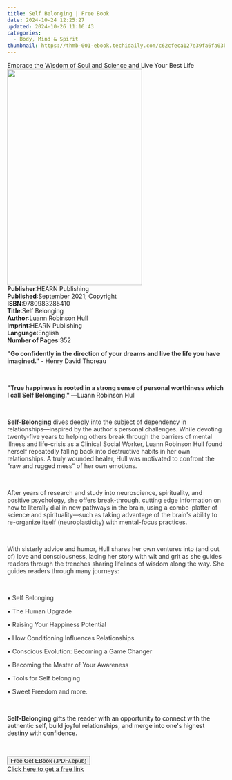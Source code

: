 ```yaml
---
title: Self Belonging | Free Book
date: 2024-10-24 12:25:27
updated: 2024-10-26 11:16:43
categories:
  - Body, Mind & Spirit
thumbnail: https://thmb-001-ebook.techidaily.com/c62cfeca127e39fa6fa03ba8d065e45c49b11661709bbf67778e8a64dbb83b28.jpg
---
```

<main id="book-container">
  <div class="flex flex-col">
    <div class="book-brief flex-1 py-6 px-4 sm:p-6 md:py-10 md:px-8">
      <!-- brief-->
      <div class="book-brief-main">
        Embrace the Wisdom of Soul and Science and Live Your Best Life
      </div>
    </div>
    <div
      class="book-meta-info flex-1 grid gap-4 col-start-1 col-end-3 row-start-1 sm:mb-6 sm:grid-cols-4 lg:gap-6 lg:col-start-2 lg:row-end-6 lg:row-span-6 lg:mb-0"
    >
      <div
        class="book-meta-info-left place-content-center mt-4 p-4 text-sm leading-6 col-start-2 col-span-2 dark:text-slate-400"
      >
        <img
          class="w-full h-500 object-cover rounded-lg sm:h-255 sm:col-span-2 lg:col-span-full"
          src="https://img-001-ebook.techidaily.com/c0b72e6b7c873b9a94a80064681c02ae51d8f0bf376d4b92f71f508e8b55af6e.jpg"
          alt=""
          width="312"
          height="500"
        />
      </div>
      <div
        class="book-meta-info-right mt-2 col-start-1 row-start-2 col-span-3 self-center"
      >
        <!-- meta data  -->
        <div class="flex flex-col px-4 md:px-8">
          <div class="flex-1">
            <strong>Publisher</strong>:<span class="px-2"
              >HEARN Publishing</span
            >
          </div>
          <div class="flex-1">
            <strong>Published</strong>:<span class="px-2"
              >September 2021; Copyright</span
            >
          </div>
          <div class="flex-1">
            <strong>ISBN</strong>:<span class="px-2">9780983285410</span>
          </div>
          <div class="flex-1">
            <strong>Title</strong>:<span class="px-2">Self Belonging</span>
          </div>
          <div class="flex-1">
            <strong>Author</strong>:<span class="px-2"
              >Luann Robinson Hull</span
            >
          </div>
          <div class="flex-1">
            <strong>Imprint</strong>:<span class="px-2">HEARN Publishing</span>
          </div>
          <div class="flex-1">
            <strong>Language</strong>:<span class="px-2">English</span>
          </div>
          <div class="flex-1">
            <strong>Number of Pages</strong>:<span class="px-2">352</span>
          </div>
        </div>
      </div>
    </div>
    <div class="book-description flex-1 py-6 px-4 sm:p-6 md:py-10 md:px-8">
      <div class="book-description-main">
        <div accordion-content="" id="description">
          <p>
            <strong style="color: rgb(51, 51, 51)"
              >"Go confidently in the direction of your dreams and live the life
              you have imagined."</strong
            >&nbsp;- Henry David Thoreau
          </p>
          <p><br /></p>
          <p>
            <strong style="color: rgb(51, 51, 51)"
              >"True happiness is rooted in a strong sense of personal
              worthiness which I call Self Belonging."&nbsp;</strong
            >―Luann Robinson Hull
          </p>
          <p><br /></p>
          <p>
            <strong style="color: rgb(51, 51, 51)">Self-Belonging</strong
            ><span style="color: rgb(51, 51, 51)"
              >&nbsp;dives deeply into the subject of dependency in
              relationships―inspired by the author's personal challenges. While
              devoting twenty-five years to helping others break through the
              barriers of mental illness and life-crisis as a Clinical Social
              Worker, Luann Robinson Hull found herself repeatedly falling back
              into destructive habits in her own relationships. A truly wounded
              healer, Hull was motivated to confront the "raw and rugged mess"
              of her own emotions.</span
            >
          </p>
          <p><br /></p>
          <p>
            <span style="color: rgb(51, 51, 51)"
              >After years of research and study into neuroscience,
              spirituality, and positive psychology, she offers break-through,
              cutting edge information on how to literally dial in new pathways
              in the brain, using a combo-platter of science and
              spirituality―such as taking advantage of the brain's ability to
              re-organize itself (neuroplasticity) with mental-focus
              practices.&nbsp;</span
            >
          </p>
          <p><br /></p>
          <p>
            <span style="color: rgb(51, 51, 51)"
              >With sisterly advice and humor, Hull shares her own ventures into
              (and out of) love and consciousness, lacing her story with wit and
              grit as she guides readers through the trenches sharing lifelines
              of wisdom along the way. She guides readers through many
              journeys:&nbsp;</span
            >
          </p>
          <p><br /></p>
          <p><span style="color: rgb(51, 51, 51)">• Self Belonging</span></p>
          <p><span style="color: rgb(51, 51, 51)">• The Human Upgrade</span></p>
          <p>
            <span style="color: rgb(51, 51, 51)"
              >• Raising Your Happiness Potential</span
            >
          </p>
          <p>
            <span style="color: rgb(51, 51, 51)"
              >• How Conditioning Influences Relationships</span
            >
          </p>
          <p>
            <span style="color: rgb(51, 51, 51)"
              >• Conscious Evolution: Becoming a Game Changer</span
            >
          </p>
          <p>
            <span style="color: rgb(51, 51, 51)"
              >• Becoming the Master of Your Awareness</span
            >
          </p>
          <p>
            <span style="color: rgb(51, 51, 51)"
              >• Tools for Self belonging</span
            >
          </p>
          <p>
            <span style="color: rgb(51, 51, 51)"
              >• Sweet Freedom and more.</span
            >
          </p>
          <p><br /></p>
          <p>
            <strong style="color: rgb(51, 51, 51)">Self-Belonging</strong
            >&nbsp;gifts the reader with an opportunity to connect with the
            authentic self, build joyful relationships, and merge into one's
            highest destiny with confidence.
          </p>
          <p><br /></p>
        </div>
        <div class="accordion-fader"></div>
      </div>
    </div>
    <div class="book-excerpts flex-1 py-6 px-4 sm:p-6 md:py-10 md:px-8"></div>
    <div
      class="book-about-author flex-1 py-6 px-4 sm:p-6 md:py-10 md:px-8"
    ></div>
    <div class="book-free-get flex-1 py-6 px-4 sm:p-6 md:py-10 md:px-8">
      <button
        id="btn-free-get"
        class="bg-blue-500 hover:bg-blue-700 text-white font-bold py-2 px-4 rounded"
      >
        Free Get EBook (.PDF/.epub)
      </button>
      <div id="countdown-display" class="px-2 text-lg mt-2"></div>
      <a
        id="free-link"
        class="hidden bg-blue-500 hover:bg-blue-700 text-white font-bold py-2 px-4 rounded"
        href="https://www.ebooks.com/en-us/book/210365846/self-belonging/luann-robinson-hull/"
        target="_blank"
        >Click here to get a free link</a
      >
    </div>
    <script>
      let countdownTime = 0;
      let countdownInterval = null;
      document
        .getElementById('btn-free-get')
        .addEventListener('click', startCountdown);
      function startCountdown() {
        countdownTime = new Date().getTime() + 60000 * 3;
        countdownInterval = setInterval(updateCountdown, 1000);
        document.getElementById('btn-free-get').disabled = true;
        document
          .getElementById('btn-free-get')
          .classList.add('bg-gray-500', 'cursor-not-allowed');
      }
      function updateCountdown() {
        let currentTime = new Date().getTime();
        let timeLeft = countdownTime - currentTime;
        let secondsLeft = Math.floor(timeLeft / 1000);
        document.getElementById('countdown-display').innerHTML =
          `Remaining time: ${secondsLeft} seconds.`;
        if (secondsLeft <= 0) {
          clearInterval(countdownInterval);
          document.getElementById('btn-free-get').classList.add('hidden');
          document.getElementById('free-link').classList.remove('hidden');
          document.getElementById('countdown-display').innerHTML = '';
        }
      }
    </script>
  </div>
</main>
